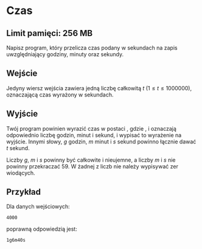 # Czas
## Limit pamięci: 256 MB
Napisz program, który przelicza czas podany w sekundach na zapis uwzględniający godziny, minuty oraz sekundy.

## Wejście
Jedyny wiersz wejścia zawiera jedną liczbę całkowitą $t$ $(1 \leq t \leq 1000000)$, oznaczającą czas wyrażony w sekundach.

## Wyjście
Twój program powinien wyrazić czas  w postaci , gdzie ,  i  oznaczają odpowiednio liczbę godzin, minut i sekund, i wypisać to wyrażenie na wyjście. Innymi słowy, $g$ godzin, $m$ minut i $s$ sekund powinno łącznie dawać $t$ sekund.

Liczby $g$, $m$ i $s$ powinny być całkowite i nieujemne, a liczby $m$ i $s$ nie powinny przekraczać 59. W żadnej z liczb nie należy wypisywać zer wiodących.

## Przykład
Dla danych wejściowych:

```
4000
```

poprawną odpowiedzią jest:

```
1g6m40s
```